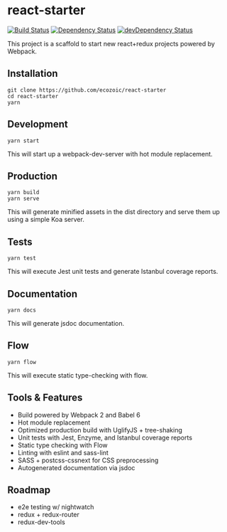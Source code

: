 # react-starter
[![Build Status](https://travis-ci.org/ecozoic/react-starter.svg?branch=master)](https://travis-ci.org/ecozoic/react-starter) [![Dependency Status](https://david-dm.org/ecozoic/react-starter.svg)](https://david-dm.org/ecozoic/react-starter) [![devDependency Status](https://david-dm.org/ecozoic/react-starter/dev-status.png)](https://david-dm.org/ecozoic/react-starter?type=dev)

This project is a scaffold to start new react+redux projects powered by Webpack.

## Installation
```
git clone https://github.com/ecozoic/react-starter
cd react-starter
yarn
```

## Development
```
yarn start
```

This will start up a webpack-dev-server with hot module replacement.

## Production
```
yarn build
yarn serve
```

This will generate minified assets in the dist directory and serve them up using a simple Koa server.

## Tests
```
yarn test
```

This will execute Jest unit tests and generate Istanbul coverage reports.

## Documentation
```
yarn docs
```

This will generate jsdoc documentation.

## Flow
```
yarn flow
```

This will execute static type-checking with flow.

## Tools & Features
* Build powered by Webpack 2 and Babel 6
* Hot module replacement
* Optimized production build with UglifyJS + tree-shaking
* Unit tests with Jest, Enzyme, and Istanbul coverage reports
* Static type checking with Flow
* Linting with eslint and sass-lint
* SASS + postcss-cssnext for CSS preprocessing
* Autogenerated documentation via jsdoc

## Roadmap
* e2e testing w/ nightwatch
* redux + redux-router
* redux-dev-tools